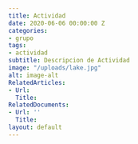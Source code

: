 ```yaml
---
title: Actividad
date: 2020-06-06 00:00:00 Z
categories:
- grupo
tags:
- actividad
subtitle: Descripcion de Actividad
image: "/uploads/lake.jpg"
alt: image-alt
RelatedArticles:
- Url: 
  Title: 
RelatedDocuments:
- Url: ''
  Title: 
layout: default
---
```



